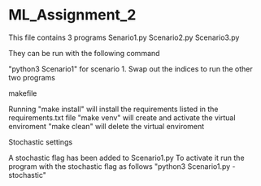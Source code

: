 # ML_Assignment_2

This file contains 3 programs
Senario1.py
Scenario2.py
Scenario3.py

They can be run with the following command

"python3 Scenario1" for scenario 1.
Swap out the indices to run the other two programs

makefile

Running "make install" will install the requirements listed in the requirements.txt file
"make venv" will create and activate the virtual enviroment
"make clean" will delete the virtual enviroment

Stochastic settings

A stochastic flag has been added to Scenario1.py
To activate it run the program with the stochastic flag as follows
"python3 Scenario1.py -stochastic"
